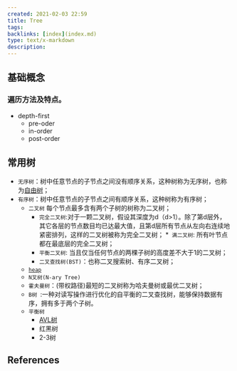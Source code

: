 ```yaml
---
created: 2021-02-03 22:59
title: Tree
tags:
backlinks: [index](index.md)
type: text/x-markdown
description: 
---
```

## 基础概念

### 遍历方法及特点。
  * depth-first
    * pre-oder
    * in-order
    * post-order

## 常用树
* `无序树`：树中任意节点的子节点之间没有顺序关系，这种树称为无序树，也称为[自由树](https://zh.wikipedia.org/wiki/自由树)；
* `有序树`：树中任意节点的子节点之间有顺序关系，这种树称为有序树；
  * `二叉树`
    每个节点最多含有两个子树的树称为二叉树；
    * `完全二叉树`:对于一颗二叉树，假设其深度为d（d>1）。除了第d层外，其它各层的节点数目均已达最大值，且第d层所有节点从左向右连续地紧密排列，这样的二叉树被称为完全二叉树；
      *` 满二叉树`: 所有叶节点都在最底层的完全二叉树；
    * `平衡二叉树`: 当且仅当任何节点的两棵子树的高度差不大于1的二叉树；
    * `二叉查找树(BST)`：也称二叉搜索树、有序二叉树；
  * [`heap`](210203-2309.md)
  * `N叉树(N-ary Tree)`
  * `霍夫曼树`：(带权路径)最短的二叉树称为哈夫曼树或最优二叉树；
  * `B树 `:一种对读写操作进行优化的自平衡的二叉查找树，能够保持数据有序，拥有多于两个子树。
  * `平衡树`
    * [AVL树](210203-2308.md)
    * 红黑树
    * 2-3树

## References
[平衡树wiki]: https://zh.wikipedia.org/wiki/%E5%B9%B3%E8%A1%A1%E6%A0%91
[二叉搜索树wiki]: https://zh.wikipedia.org/wiki/排序二元樹
[满二叉树]: https://zh.wikipedia.org/wiki/满二叉树
[霍夫曼树]: https://zh.wikipedia.org/wiki/霍夫曼树
[B树]: https://zh.wikipedia.org/wiki/B树
[常用数据结构总结]: https://www.freecodecamp.org/news/the-top-data-structures-you-should-know-for-your-next-coding-interview-36af0831f5e3/
